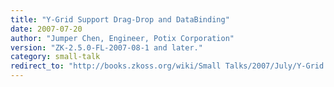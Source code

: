 ```yaml
---
title: "Y-Grid Support Drag-Drop and DataBinding"
date: 2007-07-20
author: "Jumper Chen, Engineer, Potix Corporation"
version: "ZK-2.5.0-FL-2007-08-1 and later."
category: small-talk
redirect_to: "http://books.zkoss.org/wiki/Small Talks/2007/July/Y-Grid Support Drag-Drop and DataBinding"
---
```

